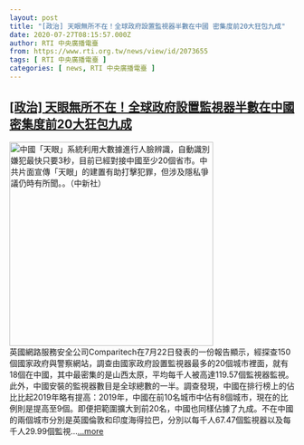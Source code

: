 ```yaml
---
layout: post
title: "[政治] 天眼無所不在！全球政府設置監視器半數在中國 密集度前20大狂包九成"
date: 2020-07-27T08:15:57.000Z
author: RTI 中央廣播電臺
from: https://www.rti.org.tw/news/view/id/2073655
tags: [ RTI 中央廣播電臺 ]
categories: [ news, RTI 中央廣播電臺 ]
---
```

<!--1595837757000-->
[[政治] 天眼無所不在！全球政府設置監視器半數在中國 密集度前20大狂包九成](https://www.rti.org.tw/news/view/id/2073655)
------

<div>
<img src="https://static.rti.org.tw/assets/thumbnails/2019/05/02/20190502000042M.jpg" width="360" alt="中國「天眼」系統利用大數據進行人臉辨識，自動識別嫌犯最快只要3秒，目前已經對接中國至少20個省市。中共片面宣傳「天眼」的建置有助打擊犯罪，但涉及隱私爭議仍時有所聞。。（中新社）" title="中國「天眼」系統利用大數據進行人臉辨識，自動識別嫌犯最快只要3秒，目前已經對接中國至少20個省市。中共片面宣傳「天眼」的建置有助打擊犯罪，但涉及隱私爭議仍時有所聞。。（中新社）"><br>英國網路服務安全公司Comparitech在7月22日發表的一份報告顯示，經探查150個國家政府與警察網站，調查由國家政府設置監視器最多的20個城市裡面，就有18個在中國，其中最密集的是山西太原，平均每千人被高達119.57個監視器監視。此外，中國安裝的監視器數目是全球總數的一半。調查發現，中國在排行榜上的佔比比起2019年略有提高：2019年，中國在前10名城市中佔有8個城市，現在的比例則是提高至9個。即便把範圍擴大到前20名，中國也同樣佔據了九成。不在中國的兩個城市分別是英國倫敦和印度海得拉巴，分別以每千人67.47個監視器以及每千人29.99個監視...<a target="_blank" href="https://www.rti.org.tw/news/view/id/2073655">...more</a>
</div>
